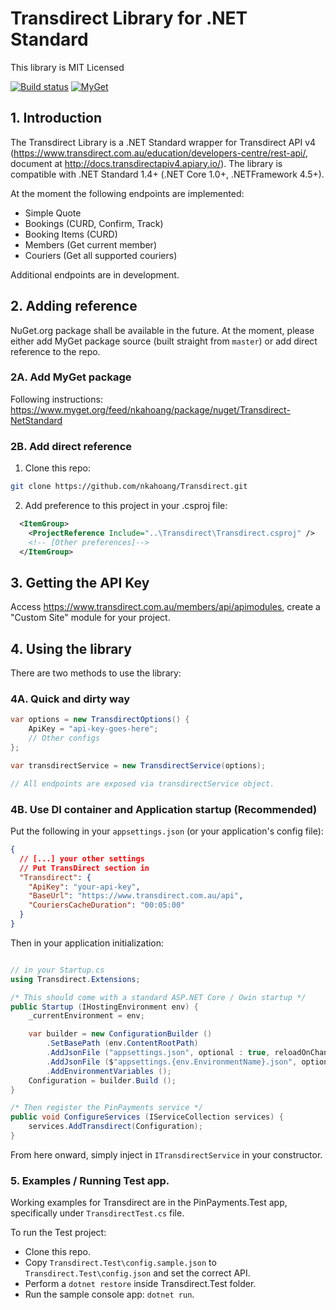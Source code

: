 # Transdirect Library for .NET Standard

This library is MIT Licensed

[![Build status](https://ci.appveyor.com/api/projects/status/j22642256e9q5fef?svg=true&passingText=master%20-%20OK)](https://ci.appveyor.com/project/nkahoang/transdirect)
[![MyGet](https://img.shields.io/myget/nkahoang/dt/Transdirect-NetStandard.svg?label=MyGet%20downloads)](https://www.myget.org/feed/nkahoang/package/nuget/Transdirect-NetStandard)

## 1. Introduction

The Transdirect Library is a .NET Standard wrapper for Transdirect API v4 (https://www.transdirect.com.au/education/developers-centre/rest-api/, document at http://docs.transdirectapiv4.apiary.io/). The library is compatible with .NET Standard 1.4+ (.NET Core 1.0+, .NETFramework 4.5+).

At the moment the following endpoints are implemented:

- Simple Quote
- Bookings (CURD, Confirm, Track)
- Booking Items (CURD)
- Members (Get current member)
- Couriers (Get all supported couriers)

Additional endpoints are in development.

## 2. Adding reference

NuGet.org package shall be available in the future. At the moment, please either add MyGet package source (built straight from `master`) or add direct reference to the repo.

### 2A. Add MyGet package
Following instructions: https://www.myget.org/feed/nkahoang/package/nuget/Transdirect-NetStandard

### 2B. Add direct reference
1. Clone this repo:

```bash
git clone https://github.com/nkahoang/Transdirect.git
```

2. Add preference to this project in your .csproj file:

```xml
  <ItemGroup>
    <ProjectReference Include="..\Transdirect\Transdirect.csproj" />
    <!-- [Other preferences]-->
  </ItemGroup>
```

## 3. Getting the API Key

Access https://www.transdirect.com.au/members/api/apimodules, create a "Custom Site" module for your project.

## 4. Using the library

There are two methods to use the library:

### 4A. Quick and dirty way

```csharp
var options = new TransdirectOptions() {
    ApiKey = "api-key-goes-here";
    // Other configs
};

var transdirectService = new TransdirectService(options);

// All endpoints are exposed via transdirectService object.
```

### 4B. Use DI container and Application startup (Recommended)

Put the following in your `appsettings.json` (or your application's config file):

```json
{
  // [...] your other settings
  // Put TransDirect section in
  "Transdirect": {
    "ApiKey": "your-api-key",
    "BaseUrl": "https://www.transdirect.com.au/api",
    "CouriersCacheDuration": "00:05:00"
  }
}
```

Then in your application initialization:

```csharp

// in your Startup.cs
using Transdirect.Extensions;

/* This should come with a standard ASP.NET Core / Owin startup */
public Startup (IHostingEnvironment env) {
    _currentEnvironment = env;

    var builder = new ConfigurationBuilder ()
        .SetBasePath (env.ContentRootPath)
        .AddJsonFile ("appsettings.json", optional : true, reloadOnChange : true)
        .AddJsonFile ($"appsettings.{env.EnvironmentName}.json", optional : true)
        .AddEnvironmentVariables ();
    Configuration = builder.Build ();
}

/* Then register the PinPayments service */
public void ConfigureServices (IServiceCollection services) {
    services.AddTransdirect(Configuration);
}

```

From here onward, simply inject in `ITransdirectService` in your constructor.


### 5. Examples / Running Test app.

Working examples for Transdirect are in the PinPayments.Test app, specifically under `TransdirectTest.cs` file. 

To run the Test project:

- Clone this repo.
- Copy `Transdirect.Test\config.sample.json` to `Transdirect.Test\config.json` and set the correct API.
- Perform a `dotnet restore` inside Transdirect.Test folder.
- Run the sample console app: `dotnet run`.

